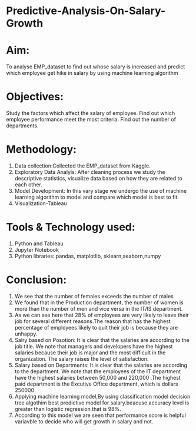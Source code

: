 # Predictive-Analysis-On-Salary-Growth

# Aim:

To analyse EMP_dataset to find out whose salary is increased and predict which employee get hike in salary by using machine learning algorithm


# Objectives:

Study the factors which affect the salary of employee. Find out which employee performance meet the most criteria. Find out the number of departments. 




# Methodology:
1. Data collection:Collected the EMP_dataset from Kaggle.
2. Exploratory Data Analyis: After cleaning process we study the descriptive statistics, visualize data based on how they are related to each other.
3. Model Development: In this vary stage we undergo the use of machine learning algorithm to model and compare which model is best to fit.
4. Visualization-Tableau



# Tools & Technology used:
1. Python and Tableau
2. Jupyter Notebook
3. Python libraries: pandas, matplotlib, sklearn,seaborn,numpy




# Conclusion:
1. We see that the number of females exceeds the number of males
2. We found that in the Production department, the number of women is more than the number of men and vice versa in the IT/IS department.
3. As we can see here that 28% of employees are very likely to leave their job for several different reasons.The reason that has the highest percentage of employees likely to quit their job is because they are unhappy.
4. Salry based on Posotion: It is clear that the salaries are according to the job title. We note that managers and developers have the highest salaries because their job is major and the most difficult in the organization. The salary raises the level of satisfaction.
5. Salary based on Departments: It is clear that the salaries are according to the department. We note that the employees of the IT department have the highest salaries between 50,000 and 220,000 .The highest paid department is the Excutive Office department, which is dollars 250000
6. Applying machine learning model,By using classification model decision tree algothim best predictive model for salary.beacuse accuracy level is greater than logistic regression that is 98%.
7. According to this model we are seen that performance score is helpful variavble to decide who will get growth in salary and not.
